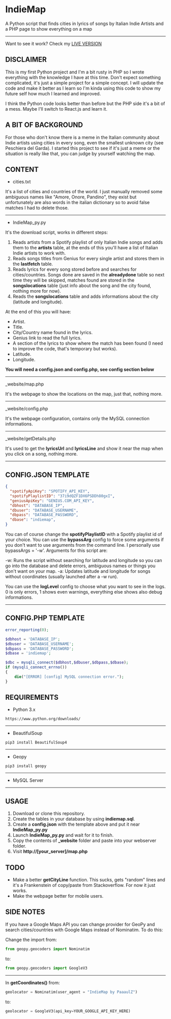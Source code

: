 # IndieMap
A Python script that finds cities in lyrics of songs by Italian Indie Artists and a PHP page to show everything on a map

---

Want to see it work? Check my [LIVE VERSION](http://paaaulz.altervista.org)

## DISCLAIMER

This is my first Python project and I'm a bit rusty in PHP so I wrote everything with the knowledge I have at this time. Don't expect something complicated, it's just a simple project for a simple concept. I will update the code and make it better as I learn so I'm kinda using this code to show my future self how much I learned and improved.

I think the Python code looks better than before but the PHP side it's a bit of a mess. Maybe I'll switch to React.js and learn it.


## A BIT OF BACKGROUND

For those who don't know there is a meme in the Italian community about Indie artists using cities in every song, even the smallest unknown city (see Peschiera del Garda). I started this project to see if it's just a meme or the situation is really like that, you can judge by yourself watching the map.

## CONTENT

- cities.txt

It's a list of cities and countries of the world. I just manually removed some ambiguous names like "Amore, Onore, Pandino", they exist but unfortunately are also words in the italian dictionary so to avoid false matches I had to delete those.


---

- IndieMap_py.py

It's the download script, works in different steps:

1) Reads artists from a Spotify playlist of only Italian Indie songs and adds them to the **artists** table, at the ends of this you'll have a list of Italian Indie artists to work with.
2) Reads songs titles from Genius for every single artist and stores them in the **lastfetch** table.
3) Reads lyrics for every song stored before and searches for cities/countries. Songs done are saved in the **alreadydone** table so next time they will be skipped, matches found are stored in the **songslocations** table (just info about the song and the city found, nothing more for now).
4) Reads the **songslocations** table and adds informations about the city (latitude and longitude).

At the end of this you will have:

- Artist.
- Title.
- City/Country name found in the lyrics.
- Genius link to read the full lyrics.
- A section of the lyrics to show where the match has been found (I need to improve the code, that's temporary but works).
- Latitude.
- Longitude.

**You will need a config.json and config.php, see config section below**

---

_website/map.php

It's the webpage to show the locations on the map, just that, nothing more.

---

_website/config.php

It's the webpage configuration, contains only the MySQL connection informations.

---

_website/getDetails.php

It's used to get the **lyricsUrl** and **lyricsLine** and show it near the map when you click on a song, nothing more.

---

## CONFIG.JSON TEMPLATE

```json
{
  "spotifyApiKey": "SPOTIFY_API_KEY",
  "spotifyPlaylistID": "37i9dQZF1DX6PSDDh80gxI",
  "geniusApiKey": "GENIUS.COM_API_KEY",
  "dbhost": "DATABASE_IP",
  "dbuser": "DATABASE_USERNAME",
  "dbpass": "DATABASE_PASSWORD",
  "dbase": "indiemap",
}
```

You can of course change the **spotifyPlaylistID** with a Spotify playlist id of your choice.
You can use the **bypassArg** config to force some arguments if you don't want to use arguments from the command line. I personally use bypassArgs = '-w'. Arguments for this script are:

-w: Runs the script without searching for latitude and longitude so you can go into the database and delete errors, ambiguous names or things you don't want on your map.
-a: Updates latitude and longitude for songs without coordinates (usually launched after a -w run).

You can use the **logLevel** config to choose what you want to see in the logs. 0 is only errors, 1 shows even warnings, everything else shows also debug informations.

---

## CONFIG.PHP TEMPLATE

```php
error_reporting(0);

$dbhost = 'DATABASE_IP';
$dbuser = 'DATABASE_USERNAME';
$dbpass = 'DATABASE_PASSWORD';
$dbase = 'indiemap';

$dbc = mysqli_connect($dbhost,$dbuser,$dbpass,$dbase);
if (mysqli_connect_errno())
{
    die("[ERROR] [config] MySQL connection error.");
}
```

## REQUIREMENTS

- Python 3.x

`https://www.python.org/downloads/`

---

- BeautifulSoup

`pip3 install BeautifulSoup4`

---

- Geopy

`pip3 install geopy`

---

- MySQL Server

---

## USAGE

1) Download or clone this repository.
2) Create the tables in your database by using **indiemap.sql**.
3) Create a **config.json** with the template above and put it near **IndieMap_py.py**
4) Launch **IndieMap_py.py** and wait for it to finish.
5) Copy the contents of **_website** folder and paste into your webserver folder.
6) Visit **http://[your_server]/map.php**

## TODO

- Make a better **getCityLine** function. This sucks, gets "random" lines and it's a Frankenstein of copy/paste from Stackoverflow. For now it just works.
- Make the webpage better for mobile users.

## SIDE NOTES

If you have a Google Maps API you can change provider for GeoPy and search cities/countries with Google Maps instead of Nominatim. To do this:

Change the import from:

```python
from geopy.geocoders import Nominatim
```

to:

```python
from geopy.geocoders import GoogleV3
```

---

In **getCoordinates()** from:

```python
geolocator = Nominatim(user_agent = "IndieMap by PaaaulZ")
```

to:

```python
geolocator = GoogleV3(api_key=YOUR_GOOGLE_API_KEY_HERE)
```
